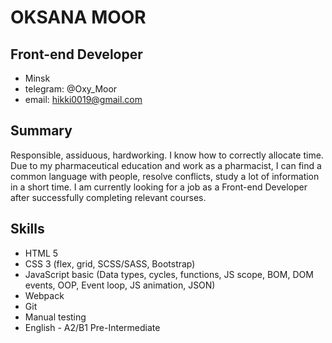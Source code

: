 # OKSANA MOOR
## Front-end Developer
* Minsk
* telegram: @Oxy_Moor
* email: hikki0019@gmail.com

## Summary
Responsible, assiduous, hardworking. I know how to correctly allocate time. Due to my pharmaceutical education and work as a pharmacist, I can find a common language with people, resolve conflicts, study a lot of information in a short time. I am currently looking for a job as a Front-end Developer after successfully completing relevant courses.

## Skills
* HTML 5
* CSS 3 (flex, grid, SCSS/SASS, Bootstrap)
* JavaScript basic (Data types, cycles, functions, JS scope, BOM, DOM events, OOP, Event loop, JS animation, JSON)
* Webpack
* Git
* Manual testing
* English - A2/B1 Pre-Intermediate